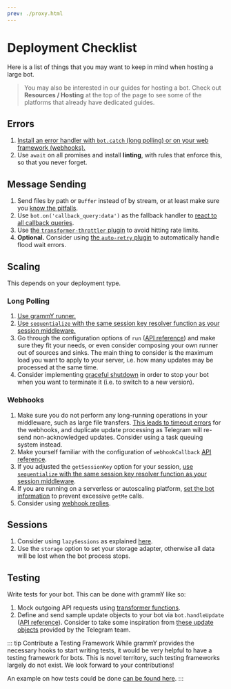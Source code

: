 ```yaml
---
prev: ./proxy.html
---
```


# Deployment Checklist

Here is a list of things that you may want to keep in mind when hosting a large bot.

> You may also be interested in our guides for hosting a bot.
> Check out **Resources / Hosting** at the top of the page to see some of the platforms that already have dedicated guides.

## Errors

1. [Install an error handler with `bot.catch` (long polling) or on your web framework (webhooks).](../guide/errors.html)
2. Use `await` on all promises and install **linting**, with rules that enforce this, so that you never forget.

## Message Sending

1. Send files by path or `Buffer` instead of by stream, or at least make sure you [know the pitfalls](./transformers.html#use-cases-of-transformer-functions).
2. Use `bot.on('callback_query:data')` as the fallback handler to [react to all callback queries](../plugins/keyboard.html#responding-to-clicks).
3. Use [the `transformer-throttler` plugin](../plugins/transformer-throttler.html) to avoid hitting rate limits.
4. **Optional.** Consider using [the `auto-retry` plugin](../plugins/auto-retry.html) to automatically handle flood wait errors.

## Scaling

This depends on your deployment type.

### Long Polling

1. [Use grammY runner.](../plugins/runner.html)
2. [Use `sequentialize` with the same session key resolver function as your session middleware.](./scaling.html#concurrency-is-hard)
3. Go through the configuration options of `run` ([API reference](https://doc.deno.land/https://deno.land/x/grammy_runner/mod.ts/~/run)) and make sure they fit your needs, or even consider composing your own runner out of sources and sinks.
   The main thing to consider is the maximum load you want to apply to your server, i.e. how many updates may be processed at the same time.
4. Consider implementing [graceful shutdown](./reliability.html#graceful-shutdown) in order to stop your bot when you want to terminate it (i.e. to switch to a new version).

### Webhooks

1. Make sure you do not perform any long-running operations in your middleware, such as large file transfers.
   [This leads to timeout errors](../guide/deployment-types.html#ending-webhook-requests-in-time) for the webhooks, and duplicate update processing as Telegram will re-send non-acknowledged updates.
   Consider using a task queuing system instead.
2. Make yourself familiar with the configuration of `webhookCallback` [API reference](https://doc.deno.land/https://deno.land/x/grammy/mod.ts/~/webhookCallback).
3. If you adjusted the `getSessionKey` option for your session, [use `sequentialize` with the same session key resolver function as your session middleware](./scaling.html#concurrency-is-hard).
4. If you are running on a serverless or autoscaling platform, [set the bot information](https://doc.deno.land/https://deno.land/x/grammy/mod.ts/~/BotConfig) to prevent excessive `getMe` calls.
5. Consider using [webhook replies](../guide/deployment-types.html#webhook-reply).

## Sessions

1. Consider using `lazySessions` as explained [here](../plugins/session.html#lazy-sessions).
2. Use the `storage` option to set your storage adapter, otherwise all data will be lost when the bot process stops.

## Testing

Write tests for your bot.
This can be done with grammY like so:

1. Mock outgoing API requests using [transformer functions](./transformers.html).
2. Define and send sample update objects to your bot via `bot.handleUpdate` ([API reference](https://doc.deno.land/https://deno.land/x/grammy/mod.ts/~/Bot#handleUpdate)).
   Consider to take some inspiration from [these update objects](https://core.telegram.org/bots/webhooks#testing-your-bot-with-updates) provided by the Telegram team.

::: tip Contribute a Testing Framework
While grammY provides the necessary hooks to start writing tests, it would be very helpful to have a testing framework for bots.
This is novel territory, such testing frameworks largely do not exist.
We look forward to your contributions!

An example on how tests could be done [can be found here](https://github.com/PavelPolyakov/grammy-with-tests).
:::
